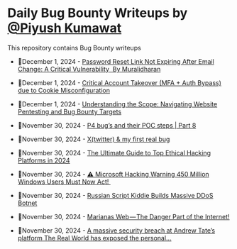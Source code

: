 # Daily Bug Bounty Writeups by [@Piyush Kumawat](https://twitter.com/piyush_supiy) 
This repository contains Bug Bounty writeups

<!-- BLOG-POST-LIST:START -->
 - 💯December 1, 2024 - [Password Reset Link Not Expiring After Email Change: A Critical Vulnerability
 By Muralidharan](https://medium.com/@muralidharan1530/password-reset-link-not-expiring-after-email-change-a-critical-vulnerability-by-muralidharan-370a58a860f8?source=rss------bug_bounty-5) 

 - 💯December 1, 2024 - [Critical Account Takeover &lpar;MFA + Auth Bypass&rpar; due to Cookie Misconfiguration](https://medium.com/@sharp488/critical-account-takeover-mfa-auth-bypass-due-to-cookie-misconfiguration-3ca7d1672f9d?source=rss------bug_bounty-5) 

 - 💯December 1, 2024 - [Understanding the Scope: Navigating Website Pentesting and Bug Bounty Targets](https://medium.com/@zero_4583/understanding-the-scope-navigating-website-pentesting-and-bug-bounty-targets-a6ab701df932?source=rss------bug_bounty-5) 

 - 💯November 30, 2024 - [P4 bug’s and their POC steps | Part 8](https://osintteam.blog/p4-bugs-and-their-poc-steps-part-8-910ee6ba5710?source=rss------bug_bounty-5) 

 - 💯November 30, 2024 - [X&lpar;twitter&rpar; &amp; my first real bug](https://medium.com/@elkhawaga1900/x-twitter-my-first-real-bug-7c7d26bef48f?source=rss------bug_bounty-5) 

 - 💯November 30, 2024 - [The Ultimate Guide to Top Ethical Hacking Platforms in 2024](https://medium.com/@hackrate/the-ultimate-guide-to-top-ethical-hacking-platforms-in-2024-adcfc808caea?source=rss------bug_bounty-5) 

 - 💯November 30, 2024 - [⚠️ Microsoft Hacking Warning 450 Million Windows Users Must Now Act! ️](https://medium.com/@wiretor/%EF%B8%8F-microsoft-hacking-warning-450-million-windows-users-must-now-act-%EF%B8%8F-a7be6255a338?source=rss------bug_bounty-5) 

 - 💯November 30, 2024 - [Russian Script Kiddie Builds Massive DDoS Botnet](https://medium.com/@wiretor/russian-script-kiddie-builds-massive-ddos-botnet-bac1b6c57e9f?source=rss------bug_bounty-5) 

 - 💯November 30, 2024 - [Marianas Web — The Danger Part of the Internet!](https://medium.com/@TahirAyoub/marianas-web-the-danger-part-of-the-internet-be69e3118e3d?source=rss------bug_bounty-5) 

 - 💯November 30, 2024 - [A massive security breach at Andrew Tate’s platform The Real World has exposed the personal…](https://medium.com/@wiretor/a-massive-security-breach-at-andrew-tates-platform-the-real-world-has-exposed-the-personal-576892ffca1c?source=rss------bug_bounty-5) 
<!-- BLOG-POST-LIST:END -->
